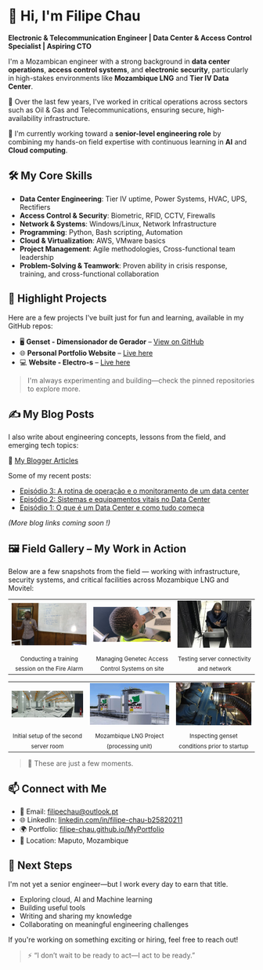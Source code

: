 # 👋 Hi, I'm Filipe Chau

**Electronic & Telecommunication Engineer | Data Center & Access Control Specialist | Aspiring CTO**

I'm a Mozambican engineer with a strong background in **data center operations**, **access control systems**, and **electronic security**, particularly in high-stakes environments like **Mozambique LNG** and **Tier IV Data Center**.

🔐 Over the last few years, I've worked in critical operations across sectors such as Oil & Gas and Telecommunications, ensuring secure, high-availability infrastructure.

🧠 I'm currently working toward a **senior-level engineering role** by combining my hands-on field expertise with continuous learning in **AI** and **Cloud computing**.


## 🛠️ My Core Skills

- **Data Center Engineering**: Tier IV uptime, Power Systems, HVAC, UPS, Rectifiers
- **Access Control & Security**: Biometric, RFID, CCTV, Firewalls
- **Network & Systems**: Windows/Linux, Network Infrastructure
- **Programming**: Python, Bash scripting, Automation
- **Cloud & Virtualization**: AWS, VMware basics
- **Project Management**: Agile methodologies, Cross-functional team leadership
- **Problem-Solving & Teamwork**: Proven ability in crisis response, training, and cross-functional collaboration


## 📌 Highlight Projects

Here are a few projects I've built just for fun and learning, available in my GitHub repos:
- 🖥️ **Genset - Dimensionador de Gerador** – [View on GitHub](https://github.com/ifilipechau/genset_app)
- 🌐 **Personal Portfolio Website** – [Live here](https://filipe-chau.github.io/MyPortfolio/)
- 💻 **Website - Electro-s** – [Live here](https://https://electro-s.co.mz/)

> I'm always experimenting and building—check the pinned repositories to explore more.


## ✍️ My Blog Posts

I also write about engineering concepts, lessons from the field, and emerging tech topics:

📖 [My Blogger Articles](https://mozitroom.blogspot.com/search/label/filipe-chau)

Some of my recent posts:
- [Episódio 3: A rotina de operação e o monitoramento de um data center](https://mozitroom.blogspot.com/2025/06/episodio-3-rotina-de-operacao-e-o.html)
- [Episódio 2: Sistemas e equipamentos vitais no Data Center](https://mozitroom.blogspot.com/2025/06/episodio-2-sistemas-e-equipamentos.html)
- [Episódio 1: O que é um Data Center e como tudo começa](https://mozitroom.blogspot.com/2025/06/episodio-1-o-que-e-um-data-center-e.html)

*(More blog links coming soon !)*


## 🖼️ Field Gallery – My Work in Action

Below are a few snapshots from the field — working with infrastructure, security systems, and critical facilities across Mozambique LNG and Movitel:

<table>
  <tr>
    <td><img src="img/slide-1.jpeg" width="250"/></td>
    <td><img src="img/slide-2.jpeg" width="250"/></td>
    <td><img src="img/slide-3.png" width="250"/></td>
  </tr>
  <tr>
    <td align="center"><sub>Conducting a training session on the Fire Alarm</sub></td>
    <td align="center"><sub>Managing Genetec Access Control Systems on site</sub></td>
    <td align="center"><sub>Testing server connectivity and network</sub></td>
  </tr>
</table>

<table>
  <tr>
    <td><img src="img/slide-4.jpeg" width="250"/></td>
    <td><img src="img/slide-5.jpeg" width="250"/></td>
    <td><img src="img/slide-6.jpeg" width="250"/></td>
  </tr>
  <tr>
    <td align="center"><sub>Initial setup of the second server room</sub></td>
    <td align="center"><sub>Mozambique LNG Project (processing unit)</sub></td>
    <td align="center"><sub>Inspecting genset conditions prior to startup</sub></td>
  </tr>
</table>

> 📸 These are just a few moments.


## 📫 Connect with Me

- 📧 Email: [filipechau@outlook.pt](mailto:filipechau@outlook.pt)
- 🌐 LinkedIn: [linkedin.com/in/filipe-chau-b25820211](https://www.linkedin.com/in/filipe-chau-b25820211)
- 🌍 Portfolio: [filipe-chau.github.io/MyPortfolio](https://filipe-chau.github.io/MyPortfolio)
- 📍 Location: Maputo, Mozambique


## 🎯 Next Steps

I'm not yet a senior engineer—but I work every day to earn that title.

- Exploring cloud, AI and Machine learning
- Building useful tools
- Writing and sharing my knowledge
- Collaborating on meaningful engineering challenges

If you're working on something exciting or hiring, feel free to reach out!


> ⚡ “I don’t wait to be ready to act—I act to be ready.”

